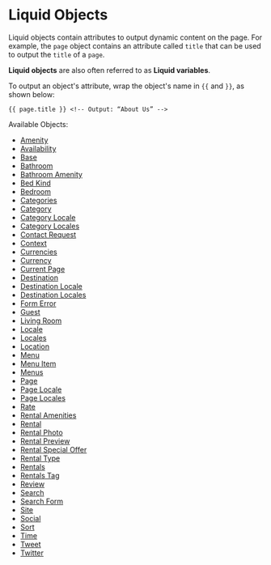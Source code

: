 # Liquid Objects

Liquid objects contain attributes to output dynamic content on the page. For example, the `page` object contains an attribute called `title` that can be used to output the `title` of a `page`.

**Liquid objects** are also often referred to as **Liquid variables**.

To output an object's attribute, wrap the object's name in `{{` and `}}`, as shown below:

~~~ liquid
{{ page.title }} <!-- Output: “About Us” -->
~~~


Available Objects:

* [Amenity](/reference/objects/amenity/)
* [Availability](/reference/objects/availability/)
* [Base](/reference/objects/base/)
* [Bathroom](/reference/objects/bathroom/)
* [Bathroom Amenity](/reference/objects/bathroom_amenity/)
* [Bed Kind](/reference/objects/bed_kind/)
* [Bedroom](/reference/objects/bedroom/)
* [Categories](/reference/objects/categories/)
* [Category](/reference/objects/category/)
* [Category Locale](/reference/objects/category_locale/)
* [Category Locales](/reference/objects/category_locales/)
* [Contact Request](/reference/objects/contact_request/)
* [Context](/reference/objects/context/)
* [Currencies](/reference/objects/currencies/)
* [Currency](/reference/objects/currency/)
* [Current Page](/reference/objects/current_page/)
* [Destination](/reference/objects/destination/)
* [Destination Locale](/reference/objects/destination_locale/)
* [Destination Locales](/reference/objects/destination_locales/)
* [Form Error](/reference/objects/form_error/)
* [Guest](/reference/objects/guest/)
* [Living Room](/reference/objects/living_room/)
* [Locale](/reference/objects/locale/)
* [Locales](/reference/objects/locales/)
* [Location](/reference/objects/location/)
* [Menu](/reference/objects/menu/)
* [Menu Item](/reference/objects/menu_item/)
* [Menus](/reference/objects/menus/)
* [Page](/reference/objects/page/)
* [Page Locale](/reference/objects/page_locale/)
* [Page Locales](/reference/objects/page_locales/)
* [Rate](/reference/objects/rate/)
* [Rental Amenities](/reference/objects/rental_amenities/)
* [Rental](/reference/objects/rental/)
* [Rental Photo](/reference/objects/rental_photo/)
* [Rental Preview](/reference/objects/rental_preview/)
* [Rental Special Offer](/reference/objects/rental_special_offer/)
* [Rental Type](/reference/objects/rental_type/)
* [Rentals](/reference/objects/rentals/)
* [Rentals Tag](/reference/objects/rentals_tag/)
* [Review](/reference/objects/review/)
* [Search](/reference/objects/search/)
* [Search Form](/reference/objects/search_form/)
* [Site](/reference/objects/site/)
* [Social](/reference/objects/social/)
* [Sort](/reference/objects/sort/)
* [Time](/reference/objects/time/)
* [Tweet](/reference/objects/tweet/)
* [Twitter](/reference/objects/twitter/)
